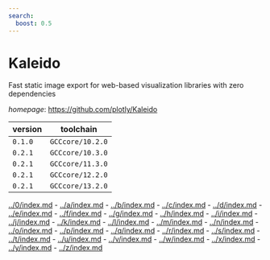 ```yaml
---
search:
  boost: 0.5
---
```

# Kaleido

Fast static image export for web-based visualization libraries with zero dependencies

*homepage*: <https://github.com/plotly/Kaleido>

version | toolchain
--------|----------
``0.1.0`` | ``GCCcore/10.2.0``
``0.2.1`` | ``GCCcore/10.3.0``
``0.2.1`` | ``GCCcore/11.3.0``
``0.2.1`` | ``GCCcore/12.2.0``
``0.2.1`` | ``GCCcore/13.2.0``

[../0/index.md](0) - [../a/index.md](a) - [../b/index.md](b) - [../c/index.md](c) - [../d/index.md](d) - [../e/index.md](e) - [../f/index.md](f) - [../g/index.md](g) - [../h/index.md](h) - [../i/index.md](i) - [../j/index.md](j) - [../k/index.md](k) - [../l/index.md](l) - [../m/index.md](m) - [../n/index.md](n) - [../o/index.md](o) - [../p/index.md](p) - [../q/index.md](q) - [../r/index.md](r) - [../s/index.md](s) - [../t/index.md](t) - [../u/index.md](u) - [../v/index.md](v) - [../w/index.md](w) - [../x/index.md](x) - [../y/index.md](y) - [../z/index.md](z)

